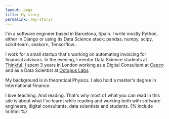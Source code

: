 ```yaml
---
layout: page
title: My story
permalink: /my-story/
---
```

I'm a software engineer based in Barcelona, Spain. I write mostly Python, either in Django or using its Data Science stack: pandas, numpy, scipy, scikit-learn, seaborn, Tensorflow...

I work for a small startup that's working on automating invoicing for financial advisors. In the evening, I mentor Data Science students at [Thinkful](https://www.thinkful.com/). I spent 3 years in London working as a Digital Consultant at [Capco](https://capco.com/) and as a Data Scientist at [Octopus Labs](https://octopuslabs.com/).

My background is in theoretical Physics. I also hold a master's degree in International Finance.

I love teaching. And reading. That's why most of what you can read in this site is about what I've learnt while reading and working both with software engineers, digital consultants, data scientists and students.
{% include hr.html %}
